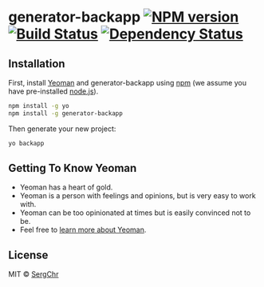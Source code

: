 # generator-backapp [![NPM version][npm-image]][npm-url] [![Build Status][travis-image]][travis-url] [![Dependency Status][daviddm-image]][daviddm-url]
> 

## Installation

First, install [Yeoman](http://yeoman.io) and generator-backapp using [npm](https://www.npmjs.com/) (we assume you have pre-installed [node.js](https://nodejs.org/)).

```bash
npm install -g yo
npm install -g generator-backapp
```

Then generate your new project:

```bash
yo backapp
```

## Getting To Know Yeoman

 * Yeoman has a heart of gold.
 * Yeoman is a person with feelings and opinions, but is very easy to work with.
 * Yeoman can be too opinionated at times but is easily convinced not to be.
 * Feel free to [learn more about Yeoman](http://yeoman.io/).

## License

MIT © [SergChr]()


[npm-image]: https://badge.fury.io/js/generator-yeahmain.svg
[npm-url]: https://npmjs.org/package/generator-yeahmain
[travis-image]: https://travis-ci.org/SergChr/generator-yeahmain.svg?branch=master
[travis-url]: https://travis-ci.org/SergChr/generator-yeahmain
[daviddm-image]: https://david-dm.org/SergChr/generator-yeahmain.svg?theme=shields.io
[daviddm-url]: https://david-dm.org/SergChr/generator-yeahmain
